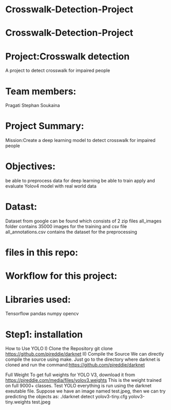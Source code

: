 # Crosswalk-Detection-Project
# Crosswalk-Detection-Project
# Project:Crosswalk detection 
A project to detect crosswalk for impaired people 

# Team members:
Pragati
Stephan
Soukaina

# Project Summary:
Mission:Create a deep learning model to detect crosswalk for impaired people

# Objectives:
be able to preprocess data for deep learning
be able to train apply and evaluate Yolov4 model with real world data

# Datast:
Dataset from google can be found which consists of 2 zip files all_images folder contains 35000 images  for the training and csv file all_annotations.csv contains the dataset for the preprocessing 

 # files in this repo:
 
 
 # Workflow for this project:
 # Libraries used:
 Tensorflow
 pandas
 numpy
 opencv
 # Step1: installation
 How to Use YOLO
I) Clone the Repository
git clone https://github.com/pjreddie/darknet
II) Compile the Source
We can directly compile the source using make. Just go to the directory where darknet is cloned and run the command:https://github.com/pjreddie/darknet

Full Weight
To get full weights for YOLO V3, download it from https://pjreddie.com/media/files/yolov3.weights
This is the weight trained on full 9000+ classes.
Test YOLO
everything is run using the darknet exeutable file. Suppose we have an image named test.jpeg, then we can try predicting the objects as:
./darknet detect yolov3-tiny.cfg yolov3-tiny.weights test.jpeg
